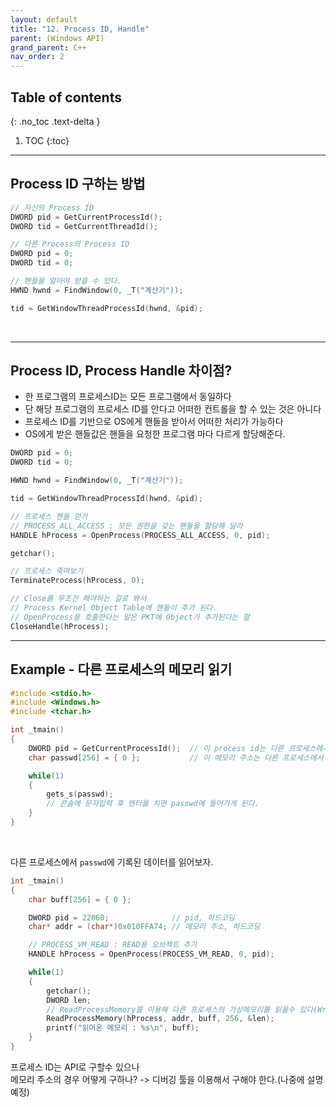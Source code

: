 ```yaml
---
layout: default
title: "12. Process ID, Handle"
parent: (Windows API)
grand_parent: C++
nav_order: 2
---
```


## Table of contents
{: .no_toc .text-delta }

1. TOC
{:toc}

---

## Process ID 구하는 방법

```cpp
// 자신의 Process ID
DWORD pid = GetCurrentProcessId();
DWORD tid = GetCurrentThreadId();
```

```cpp
// 다른 Process의 Process ID
DWORD pid = 0;
DWORD tid = 0;

// 핸들을 알아야 받을 수 있다.
HWND hwnd = FindWindow(0, _T("계산기"));

tid = GetWindowThreadProcessId(hwnd, &pid);
```

<Br>

---

## Process ID, Process Handle 차이점?

* 한 프로그램의 프로세스ID는 모든 프로그램에서 동일하다
* 단 해당 프로그램의 프로세스 ID를 안다고 어떠한 컨트롤을 할 수 있는 것은 아니다
* 프로세스 ID를 기반으로 OS에게 핸들을 받아서 어떠한 처리가 가능하다
* OS에게 받은 핸들값은 핸들을 요청한 프로그램 마다 다르게 할당해준다.

```cpp
DWORD pid = 0;
DWORD tid = 0;

HWND hwnd = FindWindow(0, _T("계산기"));

tid = GetWindowThreadProcessId(hwnd, &pid);

// 프로세스 핸들 얻기
// PROCESS_ALL_ACCESS : 모든 권한을 갖는 핸들을 할당해 달라
HANDLE hProcess = OpenProcess(PROCESS_ALL_ACCESS, 0, pid);

getchar();

// 프로세스 죽여보기
TerminateProcess(hProcess, 0);

// Close를 무조건 해야하는 걸로 봐서
// Process Kernel Object Table에 핸들이 추가 된다.
// OpenProcess을 호출한다는 말은 PKT에 Object가 추가된다는 말
CloseHandle(hProcess);
```

---

## Example - 다른 프로세스의 메모리 읽기

```cpp
#include <stdio.h>
#include <Windows.h>
#include <tchar.h>

int _tmain()
{
    DWORD pid = GetCurrentProcessId();  // 이 process id는 다른 프로세스에서 사용됨
    char passwd[256] = { 0 };           // 이 메모리 주소는 다른 프로세스에서 사용됨

    while(1)
    {
        gets_s(passwd);
        // 콘솔에 문자입력 후 엔터를 치면 passwd에 들어가게 된다.
    }
}
```

<br>

다른 프로세스에서 `passwd`에 기록된 데이터를 읽어보자.

```cpp
int _tmain()
{
    char buff[256] = { 0 };

    DWORD pid = 22060;              // pid, 하드코딩
    char* addr = (char*)0x010FFA74; // 메모리 주소, 하드코딩

    // PROCESS_VM_READ : READ용 오브젝트 추가
    HANDLE hProcess = OpenProcess(PROCESS_VM_READ, 0, pid);

    while(1)
    {
        getchar();
        DWORD len;
        // ReadProcessMemory를 이용해 다른 프로세스의 가상메모리를 읽을수 있다(WriteProcessMemory하면 쓸수도 있겠지?)
        ReadProcessMemory(hProcess, addr, buff, 256, &len);
        printf("읽어온 메모리 : %s\n", buff);
    }
}
```

프로세스 ID는 API로 구할수 있으나<br>
메모리 주소의 경우 어떻게 구하나? -> 디버깅 툴을 이용해서 구해야 한다.(나중에 설명예정)